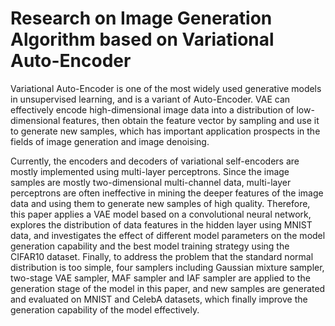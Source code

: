 # Research on Image Generation Algorithm based on Variational Auto-Encoder

Variational Auto-Encoder is one of the most widely used generative models in unsupervised
learning, and is a variant of Auto-Encoder. VAE can effectively encode high-dimensional image data
into a distribution of low-dimensional features, then obtain the feature vector by sampling and use it
to generate new samples, which has important application prospects in the fields of image generation
and image denoising.

Currently, the encoders and decoders of variational self-encoders are mostly implemented using
multi-layer perceptrons. Since the image samples are mostly two-dimensional multi-channel data,
multi-layer perceptrons are often ineffective in mining the deeper features of the image data and using
them to generate new samples of high quality. Therefore, this paper applies a VAE model based on a
convolutional neural network, explores the distribution of data features in the hidden layer using
MNIST data, and investigates the effect of different model parameters on the model generation
capability and the best model training strategy using the CIFAR10 dataset. Finally, to address the
problem that the standard normal distribution is too simple, four samplers including Gaussian mixture
sampler, two-stage VAE sampler, MAF sampler and IAF sampler are applied to the generation stage
of the model in this paper, and new samples are generated and evaluated on MNIST and CelebA
datasets, which finally improve the generation capability of the model effectively.
